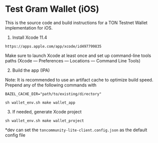 # Test Gram Wallet (iOS)

This is the source code and build instructions for a TON Testnet Wallet implementation for iOS.

1. Install Xcode 11.4
```
https://apps.apple.com/app/xcode/id497799835
```

Make sure to launch Xcode at least once and set up command-line tools paths (Xcode — Preferences — Locations — Command Line Tools)

2. Build the app (IPA)

Note:
It is recommended to use an artifact cache to optimize build speed. Prepend any of the following commands with
```
BAZEL_CACHE_DIR="path/to/existing/directory"
```

```
sh wallet_env.sh make wallet_app
```

3. If needed, generate Xcode project
```
sh wallet_env.sh make wallet_project
```

*dev can set the  `toncommunity-lite-client.config.json`  as the default config file
